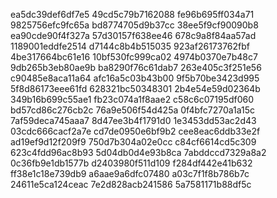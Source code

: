 ea5dc39def6df7e5
49cd5c79b7162088
fe96b695ff034a71
9825756efc9fc65a
bd8774705d9b37cc
38ee5f9cf90090b8
ea90cde90f4f327a
57d30157f638ee46
678c9a8f84aa57ad
1189001eddfe2514
d7144c8b4b515035
923af26173762fbf
4be317664bc61e16
10bf530fc999ca02
4974b0370e7b48c7
9db265b3eb80ae9b
ba8290f76c61dab7
263e405c3f251e56
c90485e8aca11a64
afc16a5c03b43b00
9f5b70be3423d995
5f8d86173eee61fd
628321bc50348301
2b4e54e59d02364b
349b16b699c55ae1
fb23c074a1f8aae2
c58c6c07195df060
bd57cd86c276cb2c
76a9e506f54d425a
0f4bfc7270a1a15c
7af59deca745aaa7
8d47ee3b4f1791d0
1e3453dd53ac2d43
03cdc666cacf2a7e
cd7de0950e6bf9b2
cee8eac6ddb33e2f
ad19ef9d12f209f9
750d7b304a02e0cc
c84cf6614cd5c309
623c4fdd96ac8b93
5d04db0d4e93b8ca
7abddccd7329a8a2
0c36fb9e1db1577b
d2403980f511d109
f284df442e41b632
ff38e1c18e739db9
a6aae9a6dfc07480
a03c7f1f8b786b7c
24611e5ca124ceac
7e2d828acb241586
5a7581171b88df5c

